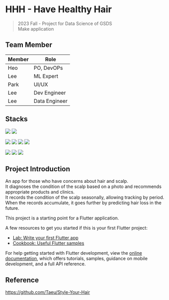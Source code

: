 # HHH - Have Healthy Hair 
> 2023 Fall - Project for Data Science of GSDS   
> Make application

## Team Member 
Member | Role
---- | ---- 
Heo | PO, DevOPs
Lee | ML Expert
Park | UI/UX
Lee | Dev Engineer
Lee | Data Engineer

## Stacks
<p>
  <img src="https://img.shields.io/badge/Python-3776AB?style=for-the-badge&logo=Python&logoColor=white">
  <img src="https://img.shields.io/badge/Dart-0175C2?style=for-the-badge&logo=dart&logoColor=white">
</p>
<p>
  <img src="https://img.shields.io/badge/Flask-000000?style=for-the-badge&logo=flask&logoColor=white">
  <img src="https://img.shields.io/badge/Flutter-02569B?style=for-the-badge&logo=Flutter&logoColor=white">
  <img src="https://img.shields.io/badge/Firebase-FFCA28?style=for-the-badge&logo=Firebase&logoColor=white">
  <img src="https://img.shields.io/badge/Googlecloud-4285F4?style=for-the-badge&logo=googlecloud&logoColor=white">
</p>
<p>
  <img src="https://img.shields.io/badge/Docker-2496ED?style=for-the-badge&logo=docker&logoColor=white">
  <img src="https://img.shields.io/badge/GitHub-181717?style=for-the-badge&logo=github&logoColor=white">
  <img src="https://img.shields.io/badge/Figma-F24E1E?style=for-the-badge&logo=figma&logoColor=white">
</p>

## Project Introduction
An app for those who have concerns about hair and scalp.    
It diagnoses the condition of the scalp based on a photo and recommends appropriate products and clinics.    
It records the condition of the scalp seasonally, allowing tracking by period.
When the records accumulate, it goes further by predicting hair loss in the future.

This project is a starting point for a Flutter application.

A few resources to get you started if this is your first Flutter project:

- [Lab: Write your first Flutter app](https://docs.flutter.dev/get-started/codelab)
- [Cookbook: Useful Flutter samples](https://docs.flutter.dev/cookbook)

For help getting started with Flutter development, view the
[online documentation](https://docs.flutter.dev/), which offers tutorials,
samples, guidance on mobile development, and a full API reference.

## Reference
https://github.com/Taeu/Style-Your-Hair
